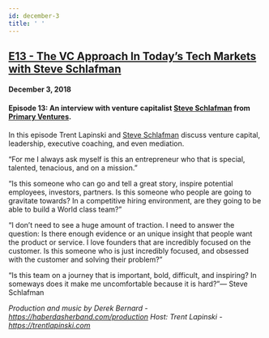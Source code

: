 ```yaml
---
id: december-3
title: ' '
---
```


<h2><a href="https://podcast.hackernoon.com/e/the-vc-approach-in-todays-tech-markets-with-steve-schlafman/">E13 - The VC Approach In Today’s Tech Markets with Steve Schlafman</a></h2>
<h4>December 3, 2018</h4>

<h4><strong>Episode 13: An interview with venture capitalist <a href="https://medium.com/u/e687a7f386b9">Steve Schlafman</a> from <a href="https://www.primary.vc/">Primary Ventures</a>.</strong></h4>

<p>
In this episode Trent Lapinski and <a href="https://medium.com/u/e687a7f386b9">Steve Schlafman</a> discuss venture capital, leadership, executive coaching, and even mediation.
</p>
“For me I always ask myself is this an entrepreneur who that is special, talented, tenacious, and on a mission.”
<p>
“Is this someone who can go and tell a great story, inspire potential employees, investors, partners. Is this someone who people are going to gravitate towards? In a competitive hiring environment, are they going to be able to build a World class team?”
</p>
“I don’t need to see a huge amount of traction. I need to answer the question: Is there enough evidence or an unique insight that people want the product or service. I love founders that are incredibly focused on the customer. Is this someone who is just incredibly focused, and obsessed with the customer and solving their problem?” 
<p>
“Is this team on a journey that is important, bold, difficult, and inspiring? In someways does it make me uncomfortable because it is hard?”— Steve Schlafman
</p>
<em>Production and music by Derek Bernard - <a href="https://haberdasherband.com/production">https://haberdasherband.com/production</a></em>
<em>Host: Trent Lapinski - <a href="https://www.youtube.com/redirect?q=https%3A%2F%2Ftrentlapinski.com&event=video_description&v=qKq-hi-AoH8&redir_token=yl-d2oX1VrQZk4haKt1ozUL9Q8l8MTU1MjUwNjc2OUAxNTUyNDIwMzY5">https://trentlapinski.com</a></em>